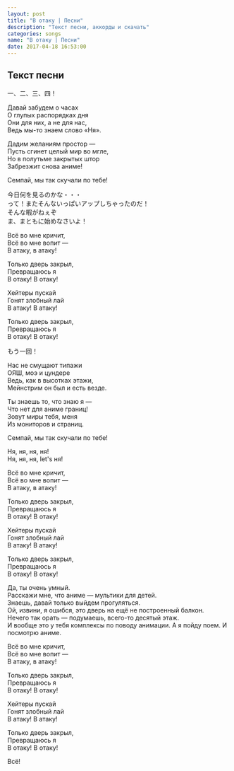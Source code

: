 ```yaml
---
layout: post
title: "В отаку | Песни"
description: "Текст песни, аккорды и скачать"
categories: songs
name: "В отаку | Песни"
date: 2017-04-18 16:53:00
---
```



## Текст песни  
一、二、三、四！  

Давай забудем о часах  
О глупых распорядках дня  
Они для них, а не для нас,  
Ведь мы-то знаем слово «Ня».  

Дадим желаниям простор —  
Пусть сгинет целый мир во мгле,  
Но в полутьме закрытых штор  
Забрезжит снова аниме!  

Семпай, мы так скучали по тебе!  

今日何を見るのかな・・・  
って！またそんないっぱいアップしちゃったのだ！  
そんな暇がねぇぞ  
ま、まともに始めなさいよ！  

Всё во мне кричит,  
Всё во мне вопит —  
В атаку, в атаку!  

Только дверь закрыл,  
Превращаюсь я  
В отаку! В отаку!  

Хейтеры пускай  
Гонят злобный лай  
В атаку! В атаку!  

Только дверь закрыл,  
Превращаюсь я  
В отаку! В отаку!  

もう一回！

Нас не смущают типажи  
ОЯШ, моэ и цундере  
Ведь, как в высотках этажи,  
Мейнстрим он был и есть везде.  

Ты знаешь то, что знаю я —  
Что нет для аниме границ!  
Зовут миры тебя, меня  
Из мониторов и страниц.  

Семпай, мы так скучали по тебе!  

Ня, ня, ня, ня!  
Ня, ня, ня, let's ня!

Всё во мне кричит,  
Всё во мне вопит —  
В атаку, в атаку!  

Только дверь закрыл,  
Превращаюсь я  
В отаку! В отаку!  

Хейтеры пускай  
Гонят злобный лай  
В атаку! В атаку!  

Только дверь закрыл,  
Превращаюсь я  
В отаку! В отаку!  

Да, ты очень умный.  
Расскажи мне, что аниме — мультики для детей.  
Знаешь, давай только выйдем прогуляться.  
Ой, извини, я ошибся, это дверь на ещё не построенный балкон.  
Нечего так орать — подумаешь, всего-то десятый этаж.  
И вообще это у тебя комплексы по поводу анимации. А я пойду поем. И посмотрю аниме.  

Всё во мне кричит,  
Всё во мне вопит —  
В атаку, в атаку!  

Только дверь закрыл,  
Превращаюсь я  
В отаку! В отаку!  

Хейтеры пускай  
Гонят злобный лай  
В атаку! В атаку!  

Только дверь закрыл,  
Превращаюсь я  
В отаку! В отаку!  

Всё!  